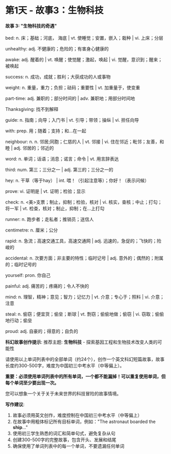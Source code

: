 # 第1天 - 故事3：生物科技

#### 故事 3: "生物科技的奇遇"

bed: n. 床；基础；河底， 海底 | vt. 使睡觉；安置，嵌入；栽种 | vi. 上床；分层

unhealthy: adj. 不健康的；危险的；有害身心健康的

awake: adj. 醒着的 | vt. 唤醒；使觉醒；激起，唤起 | vi. 觉醒，意识到；醒来；被唤起

success: n. 成功，成就；胜利；大获成功的人或事物

weight: n. 重量，重力；负担；砝码；重要性 | vt. 加重量于，使变重

part-time: adj. 兼职的；部分时间的 | adv. 兼职地；用部分时间地

Thanksgiving: 找不到解释

guide: n. 指南；向导；入门书 | vt. 引导；带领；操纵 | vi. 担任向导

with: prep. 用；随着；支持；和…在一起

neighbour: n. n. 邻居;同胞；仁慈的人 | vt. 邻接 | vi. 住在邻近；毗邻；友善，和睦 | adj. 邻居的；邻近的

word: n.  单词；话语；消息；诺言；命令 | vt. 用言辞表达

third: num. 第三；三分之一 | adj. 第三的；三分之一的

hey: n. 干草（等于hay） | int. 喂！（引起注意等）；你好！（表示问候）

prove: vi. 证明是 | vt. 证明；检验；显示

check: n. <美>支票；制止，抑制；检验，核对 | vi. 核实，查核；中止；打勾；将一军 | vt. 检查，核对；制止，抑制；在…上打勾

runner: n. 跑步者；走私者；推销员；送信人

centimetre: n. 厘米；公分

rapid: n. 急流；高速交通工具，高速交通网 | adj. 迅速的，急促的；飞快的；险峻的

accidental: n. 次要方面；非主要的特性；临时记号 | adj. 意外的；偶然的；附属的；临时记号的

yourself: pron. 你自己

painful: adj. 痛苦的；疼痛的；令人不快的

mind: n. 理智，精神；意见；智力；记忆力 | vt. 介意；专心于；照料 | vi. 介意；注意

steal: n. 偷窃；便宜货；偷垒；断球 | vt. 剽窃；偷偷地做；偷窃 | vi. 窃取；偷偷地行动；偷垒

proud: adj. 自豪的；得意的；自负的

**科幻故事创作提示**:
推荐主题: **生物科技** - 探索基因工程和生物技术改变人类的可能性

请使用以上单词列表中的全部单词（约24个），创作一个英文科幻短篇故事，故事长度约300-500字，难度为中国初三中考水平（中等偏上）。

**重要：必须使用单词列表中的所有单词，一个都不能漏掉！可以重复使用单词，但每个单词至少要出现一次。**

您可以想象一个关于关于未来世界的科技冒险的故事情境。

**写作建议**: 
1. 故事必须用英文创作，难度控制在中国初三中考水平（中等偏上）
2. 在故事中用粗体标记所有目标单词，例如："The astronaut boarded the **ship**..."
3. 使用初三学生熟悉的词汇和简单句式，避免复杂从句
4. 创建300-500字的完整故事，包含开头、发展和结尾
5. 确保使用了单词列表中的每一个单词，不要遗漏任何单词
